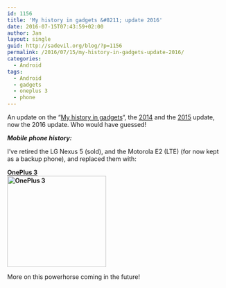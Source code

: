 ```yaml
---
id: 1156
title: 'My history in gadgets &#8211; update 2016'
date: 2016-07-15T07:43:59+02:00
author: Jan
layout: single
guid: http://sadevil.org/blog/?p=1156
permalink: /2016/07/15/my-history-in-gadgets-update-2016/
categories:
  - Android
tags:
  - Android
  - gadgets
  - oneplus 3
  - phone
---
```

An update on the &#8220;<a href="https://kcore.org/2012/01/04/my-history-in-gadgets/" target="_blank">My history in gadgets</a>&#8220;, the <a href="https://kcore.org/2014/05/12/my-history-in-gadgets-update-2014/" target="_blank">2014</a> and the <a href="https://kcore.org/2015/06/02/my-history-in-gadgets-update-2015/" target="_blank">2015</a> update, now the 2016 update. Who would have guessed!

_**Mobile phone history:**_

I&#8217;ve retired the LG Nexus 5 (sold), and the Motorola E2 (LTE) (for now kept as a backup phone), and replaced them with:

**<a href="http://www.gsmarena.com/oneplus_3-7995.php" target="_blank">OnePlus 3<br /> <img class="" src="https://i2.wp.com/kcore.org/wp-content/uploads/2016/06/oneplus-3-3.jpg?resize=228%2C210&#038;ssl=1" alt="OnePlus 3" width="228" height="210" data-recalc-dims="1" /></a>**

More on this powerhorse coming in the future!